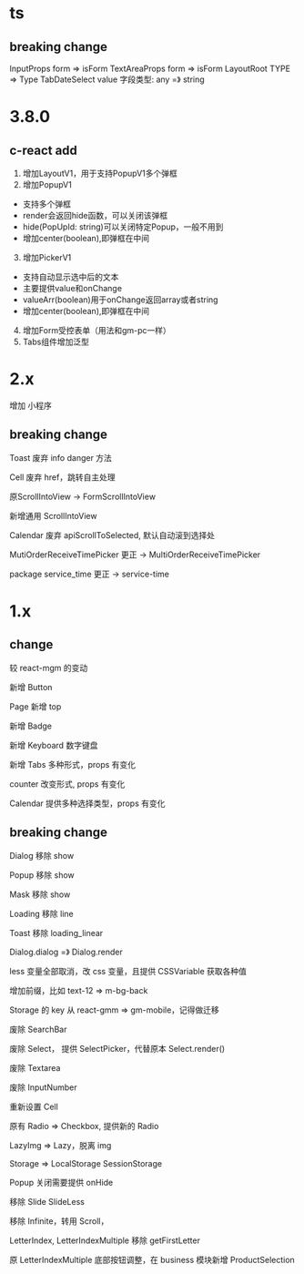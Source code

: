 # ts

## breaking change

InputProps form => isForm
TextAreaProps form => isForm
LayoutRoot TYPE => Type
TabDateSelect value 字段类型: any =》 string


# 3.8.0

## c-react add
1. 增加LayoutV1，用于支持PopupV1多个弹框
2. 增加PopupV1
- 支持多个弹框
- render会返回hide函数，可以关闭该弹框
- hide(PopUpId: string)可以关闭特定Popup，一般不用到
- 增加center(boolean),即弹框在中间

3. 增加PickerV1
- 支持自动显示选中后的文本
- 主要提供value和onChange
- valueArr(boolean)用于onChange返回array或者string
- 增加center(boolean),即弹框在中间

4. 增加Form受控表单（用法和gm-pc一样）
5. Tabs组件增加泛型



# 2.x

增加 小程序

## breaking change

Toast 废弃 info danger 方法

Cell 废弃 href，跳转自主处理

原ScrollIntoView -> FormScrollIntoView

新增通用 ScrollIntoView

Calendar 废弃 apiScrollToSelected, 默认自动滚到选择处

MutiOrderReceiveTimePicker 更正 -> MultiOrderReceiveTimePicker

package service_time 更正 -> service-time

# 1.x

## change

较 react-mgm 的变动

新增 Button

Page 新增 top

新增 Badge

新增 Keyboard 数字键盘

新增 Tabs 多种形式，props 有变化

counter 改变形式, props 有变化

Calendar 提供多种选择类型，props 有变化

## breaking change

Dialog 移除 show

Popup 移除 show

Mask 移除 show

Loading 移除 line

Toast 移除 loading_linear

Dialog.dialog =》 Dialog.render

less 变量全部取消，改 css 变量，且提供 CSSVariable 获取各种值

增加前缀，比如 text-12 => m-bg-back

Storage 的 key 从 react-gmm => gm-mobile，记得做迁移

废除 SearchBar

废除 Select， 提供 SelectPicker，代替原本 Select.render()

废除 Textarea

废除 InputNumber

重新设置 Cell

原有 Radio => Checkbox, 提供新的 Radio

LazyImg => Lazy，脱离 img

Storage => LocalStorage SessionStorage

Popup 关闭需要提供 onHide

移除 Slide SlideLess

移除 Infinite，转用 Scroll，

LetterIndex, LetterIndexMultiple 移除 getFirstLetter

原 LetterIndexMultiple 底部按钮调整，在 business 模块新增 ProductSelection

